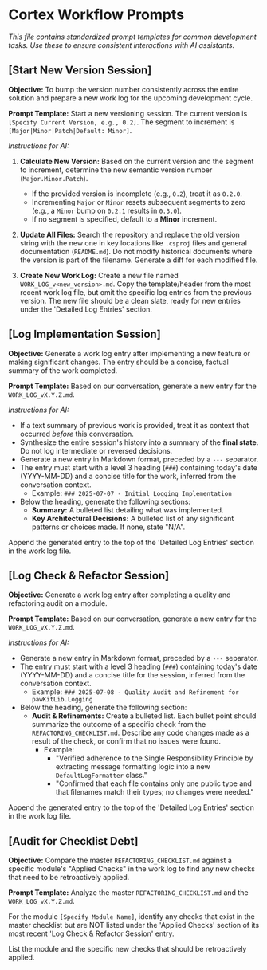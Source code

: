 ﻿# Cortex Workflow Prompts

*This file contains standardized prompt templates for common development tasks. Use these to ensure consistent interactions with AI assistants.*

## [Start New Version Session]

**Objective:** To bump the version number consistently across the entire solution and prepare a new work log for the upcoming development cycle.

**Prompt Template:** Start a new versioning session. The current version is `[Specify Current Version, e.g., 0.2]`. The segment to increment is `[Major|Minor|Patch|Default: Minor]`.

*Instructions for AI:*
1.  **Calculate New Version:** Based on the current version and the segment to increment, determine the new semantic version number (`Major.Minor.Patch`).
    -   If the provided version is incomplete (e.g., `0.2`), treat it as `0.2.0`.
    -   Incrementing `Major` or `Minor` resets subsequent segments to zero (e.g., a `Minor` bump on `0.2.1` results in `0.3.0`).
    -   If no segment is specified, default to a **Minor** increment.

2.  **Update All Files:** Search the repository and replace the old version string with the new one in key locations like `.csproj` files and general documentation (`README.md`). Do not modify historical documents where the version is part of the filename. Generate a diff for each modified file.

3.  **Create New Work Log:** Create a new file named `WORK_LOG_v<new_version>.md`. Copy the template/header from the most recent work log file, but omit the specific log entries from the previous version. The new file should be a clean slate, ready for new entries under the 'Detailed Log Entries' section.

## [Log Implementation Session]

**Objective:** Generate a work log entry after implementing a new feature or making significant changes. The entry should be a concise, factual summary of the work completed.

**Prompt Template:** Based on our conversation, generate a new entry for the `WORK_LOG_vX.Y.Z.md`.

*Instructions for AI:*
- If a text summary of previous work is provided, treat it as context that occurred *before* this conversation.
- Synthesize the entire session's history into a summary of the **final state**. Do not log intermediate or reversed decisions.
- Generate a new entry in Markdown format, preceded by a `---` separator.
- The entry must start with a level 3 heading (`###`) containing today's date (YYYY-MM-DD) and a concise title for the work, inferred from the conversation context.
  - Example: `### 2025-07-07 - Initial Logging Implementation`
- Below the heading, generate the following sections:
  - **Summary:** A bulleted list detailing what was implemented.
  - **Key Architectural Decisions:** A bulleted list of any significant patterns or choices made. If none, state "N/A".

Append the generated entry to the top of the 'Detailed Log Entries' section in the work log file.

## [Log Check & Refactor Session]

**Objective:** Generate a work log entry after completing a quality and refactoring audit on a module.

**Prompt Template:** Based on our conversation, generate a new entry for the `WORK_LOG_vX.Y.Z.md`.

*Instructions for AI:*
- Generate a new entry in Markdown format, preceded by a `---` separator.
- The entry must start with a level 3 heading (`###`) containing today's date (YYYY-MM-DD) and a concise title for the session, inferred from the conversation context.
  - Example: `### 2025-07-08 - Quality Audit and Refinement for pawKitLib.Logging`
- Below the heading, generate the following section:
  - **Audit & Refinements:** Create a bulleted list. Each bullet point should summarize the outcome of a specific check from the `REFACTORING_CHECKLIST.md`. Describe any code changes made as a result of the check, or confirm that no issues were found.
    - Example:
      - "Verified adherence to the Single Responsibility Principle by extracting message formatting logic into a new `DefaultLogFormatter` class."
      - "Confirmed that each file contains only one public type and that filenames match their types; no changes were needed."

Append the generated entry to the top of the 'Detailed Log Entries' section in the work log file.

## [Audit for Checklist Debt]

**Objective:** Compare the master `REFACTORING_CHECKLIST.md` against a specific module's "Applied Checks" in the work log to find any new checks that need to be retroactively applied.

**Prompt Template:** Analyze the master `REFACTORING_CHECKLIST.md` and the `WORK_LOG_vX.Y.Z.md`.

For the module `[Specify Module Name]`, identify any checks that exist in the master checklist but are NOT listed under the 'Applied Checks' section of its most recent 'Log Check & Refactor Session' entry.

List the module and the specific new checks that should be retroactively applied.